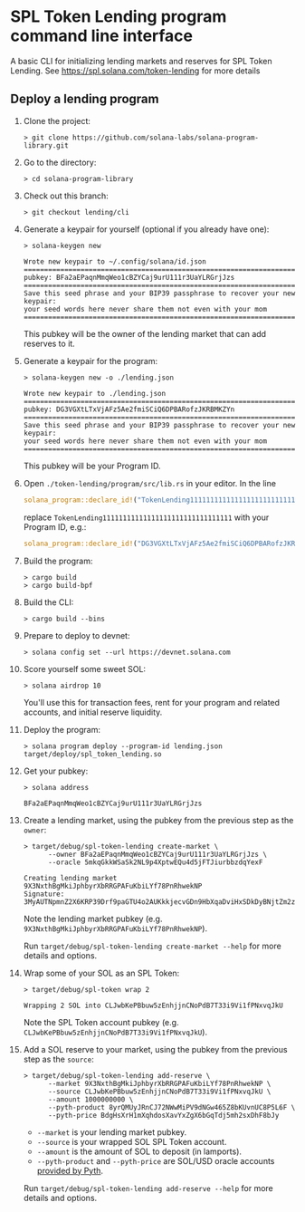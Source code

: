 # SPL Token Lending program command line interface

A basic CLI for initializing lending markets and reserves for SPL Token Lending.
See https://spl.solana.com/token-lending for more details

## Deploy a lending program

1. Clone the project:
   ```shell
   > git clone https://github.com/solana-labs/solana-program-library.git
   ```

1. Go to the directory:
   ```shell
   > cd solana-program-library
   ```

1. Check out this branch:
   ```shell
   > git checkout lending/cli
   ```

1. Generate a keypair for yourself (optional if you already have one):
   ```shell
   > solana-keygen new

   Wrote new keypair to ~/.config/solana/id.json
   ================================================================================
   pubkey: BFa2aEPaqnMmqWeo1cBZYCaj9urU111r3UaYLRGrjJzs
   ================================================================================
   Save this seed phrase and your BIP39 passphrase to recover your new keypair:
   your seed words here never share them not even with your mom
   ================================================================================
   ```
   This pubkey will be the owner of the lending market that can add reserves to it.

1. Generate a keypair for the program:
   ```shell
   > solana-keygen new -o ./lending.json

   Wrote new keypair to ./lending.json
   ============================================================================
   pubkey: DG3VGXtLTxVjAFz5Ae2fmiSCiQ6DPBARofzJKRBMKZYn
   ============================================================================
   Save this seed phrase and your BIP39 passphrase to recover your new keypair:
   your seed words here never share them not even with your mom
   ============================================================================
   ```
   This pubkey will be your Program ID.

1. Open `./token-lending/program/src/lib.rs` in your editor. In the line
   ```rust
   solana_program::declare_id!("TokenLending11111111111111111111111111111111");
   ```
   replace `TokenLending11111111111111111111111111111111` with your Program ID, e.g.:
   ```rust
   solana_program::declare_id!("DG3VGXtLTxVjAFz5Ae2fmiSCiQ6DPBARofzJKRBMKZYn");
   ```

1. Build the program:
   ```shell
   > cargo build
   > cargo build-bpf
   ```

1. Build the CLI:
   ```shell
   > cargo build --bins
   ```

1. Prepare to deploy to devnet:
   ```shell
   > solana config set --url https://devnet.solana.com
   ```

1. Score yourself some sweet SOL:
   ```shell
   > solana airdrop 10
   ```
   You'll use this for transaction fees, rent for your program and related accounts, and initial reserve liquidity.

1. Deploy the program:
   ```shell
   > solana program deploy --program-id lending.json target/deploy/spl_token_lending.so
   ```

1. Get your pubkey:
   ```shell
   > solana address

   BFa2aEPaqnMmqWeo1cBZYCaj9urU111r3UaYLRGrjJzs
   ```

1. Create a lending market, using the pubkey from the previous step as the `owner`:
   ```shell
   > target/debug/spl-token-lending create-market \
         --owner BFa2aEPaqnMmqWeo1cBZYCaj9urU111r3UaYLRGrjJzs \
         --oracle 5mkqGkkWSaSk2NL9p4XptwEQu4d5jFTJiurbbzdqYexF

   Creating lending market 9X3NxthBgMkiJphbyrXbRRGPAFuKbiLYf78PnRhwekNP
   Signature: 3MyAUTNpmnZ2X6KRP39Drf9paGTU4o2AUKkkjecvGDn9HbXqaDviHxSDkDyBNjtZm2zpcmyM6zcNemFv4mEdQdRN
   ```
   Note the lending market pubkey (e.g. `9X3NxthBgMkiJphbyrXbRRGPAFuKbiLYf78PnRhwekNP`).

   Run `target/debug/spl-token-lending create-market --help` for more details and options.

1. Wrap some of your SOL as an SPL Token:
   ```shell
   > target/debug/spl-token wrap 2

   Wrapping 2 SOL into CLJwbKePBbuw5zEnhjjnCNoPdB7T33i9Vi1fPNxvqJkU
   ```
   Note the SPL Token account pubkey (e.g. `CLJwbKePBbuw5zEnhjjnCNoPdB7T33i9Vi1fPNxvqJkU`).

1. Add a SOL reserve to your market, using the pubkey from the previous step as the `source`:
   ```shell
   > target/debug/spl-token-lending add-reserve \
         --market 9X3NxthBgMkiJphbyrXbRRGPAFuKbiLYf78PnRhwekNP \
         --source CLJwbKePBbuw5zEnhjjnCNoPdB7T33i9Vi1fPNxvqJkU \
         --amount 1000000000 \
         --pyth-product 8yrQMUyJRnCJ72NWwMiPV9dNGw465Z8bKUvnUC8P5L6F \
         --pyth-price BdgHsXrH1mXqhdosXavYxZgX6bGqTdj5mh2sxDhF8bJy
   ```
   - `--market` is your lending market pubkey.
   - `--source` is your wrapped SOL SPL Token account.
   - `--amount` is the amount of SOL to deposit (in lamports).
   - `--pyth-product` and `--pyth-price` are SOL/USD oracle
     accounts [provided by Pyth](https://github.com/pyth-network).

   Run `target/debug/spl-token-lending add-reserve --help` for more details and options.